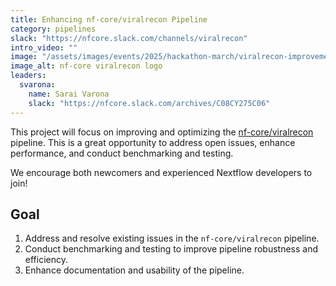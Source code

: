 ```yaml
---
title: Enhancing nf-core/viralrecon Pipeline
category: pipelines
slack: "https://nfcore.slack.com/channels/viralrecon"
intro_video: ""
image: "/assets/images/events/2025/hackathon-march/viralrecon-improvements.png"
image_alt: nf-core viralrecon logo
leaders:
  svarona:
    name: Sarai Varona
    slack: "https://nfcore.slack.com/archives/C08CY275C06"
---
```


This project will focus on improving and optimizing the [nf-core/viralrecon](https://nf-co.re/viralrecon/dev) pipeline. This is a great opportunity to address open issues, enhance performance, and conduct benchmarking and testing.

We encourage both newcomers and experienced Nextflow developers to join!

## Goal

1. Address and resolve existing issues in the `nf-core/viralrecon` pipeline.
2. Conduct benchmarking and testing to improve pipeline robustness and efficiency.
3. Enhance documentation and usability of the pipeline.
